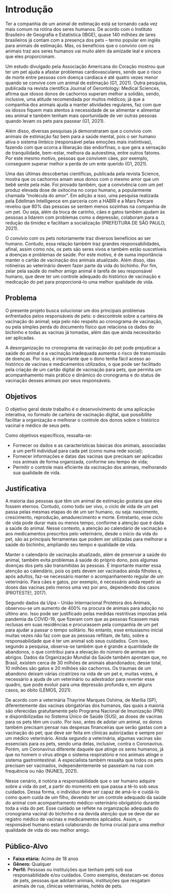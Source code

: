 # Introdução

Ter a companhia de um animal de estimação está se tornando cada vez mais comum na rotina dos seres humanos. De acordo com o Instituto Brasileiro de Geografia e Estatística (IBGE), quase 140 milhões de lares brasileiros já contam com a presença dos pets – termo popular em inglês para animais de estimação. Mas, os benefícios que o convívio com os animais traz aos seres humanos vai muito além da amizade leal e sincera que eles proporcionam.

Um estudo divulgado pela Associação Americana do Coração mostrou que ter um pet ajuda a afastar problemas cardiovasculares, sendo que o risco de morte entre pessoas com doença cardíaca é até quatro vezes menor quando se convive com um animal de estimação (G1, 2021). Outra pesquisa, publicada na revista científica Journal of Gerontology: Medical Sciences, afirma que idosos donos de cachorros superam melhor a solidão, sendo, inclusive, uma atitude recomendada por muitos médicos; já que a companhia dos animais ajuda a manter atividades regulares, faz com que os idosos fiquem mais atentos à necessidade de se alimentar e alimentar seu animal e também tenham mais oportunidade de ver outras pessoas quando levam os pets para passear (G1, 2021).

Além disso, diversas pesquisas já demonstraram que o convívio com animais de estimação faz bem para a saúde mental, pois o ser humano ativa o sistema límbico (responsável pelas emoções mais instintivas), fazendo com que ocorra a liberação das endorfinas, o que gera a sensação de tranquilidade, bem-estar, melhora da autoestima, entre outros fatores. Por este mesmo motivo, pessoas que convivem cães, por exemplo, conseguem superar melhor a perda de um ente querido (G1, 2021).

Uma das últimas descobertas científicas, publicada pela revista Science, mostra que os cachorros amam seus donos com o mesmo amor que um bebê sente pela mãe. Foi provado também, que a convivência com um pet produz elevada dose de oxitocina no corpo humano, a popularmente chamada “molécula do amor”. Em adição a isso, uma pesquisa realizada pela Edellman Intelligence em parceria com a HABRI e a Mars Petcare revelou que 80% das pessoas se sentem menos sozinhas na companhia de um pet. Ou seja, além da troca de carinho, cães e gatos também ajudam às pessoas a lidarem com problemas como a depressão, colaboram para a redução da timidez e facilitam a socialização (PREFEITURA DE SÃO PAULO, 2021).

O convívio com os pets notoriamente traz diversos benefícios ao ser humano. Contudo, essa relação também traz grandes responsabilidades, afinal, assim como nós, os pets são seres vivos e também estão suscetíveis a doenças e problemas de saúde. Por este motivo, é de suma importância manter o cartão de vacinação dos animais atualizado. Além disso, idas rotineiras ao veterinário devem fazer parte da vida do bichinho. Por fim, zelar pela saúde do melhor amigo animal é tarefa de seu responsável humano, que deve ter um controle adequado do histórico de vacinação e medicação do pet para proporcioná-lo uma melhor qualidade de vida. 

## Problema

O presente projeto busca solucionar um dos principais problemas enfrentados pelos responsáveis de pets: o descontrole sobre a carteira de vacinação do animal; seja pelo não respeito ao cronograma de vacinação, ou pela simples perda do documento físico que relaciona os dados do bichinho e todas as vacinas já tomadas, além das que ainda necessitarão ser aplicadas. 

A desorganização no cronograma de vacinação do pet pode prejudicar a saúde do animal e a vacinação inadequada aumenta o risco de transmissão de doenças. Por isso, é importante que o dono tenha fácil acesso ao histórico de vacinas e medicamentos utilizados, o que pode ser facilitado pela criação de um cartão digital de vacinação para pets, que permita um acompanhamento mais prático e dinâmico do cronograma e do status de vacinação desses animais por seus responsáveis.

## Objetivos

O objetivo geral deste trabalho é o desenvolvimento de uma aplicação interativa, no formato de carteira de vacinação digital, que possibilite facilitar a organização e melhorar o controle dos donos sobre o histórico vacinal e médico de seus pets.

Como objetivos específicos, ressalta-se:

- Fornecer os dados e as características básicas dos animais, associadas a um perfil individual para cada pet (como numa rede social);
- Fornecer informações e datas das vacinas que precisam ser aplicadas nos animais de forma organizada, conforme seu tempo de vida;
- Permitir o controle mais eficiente da vacinação dos animais, melhorando sua qualidade de vida.

## Justificativa

A maioria das pessoas que têm um animal de estimação gostaria que eles fossem eternos. Contudo, como todo ser vivo, o ciclo de vida de um pet passa pelas mesmas etapas do de um ser humano, ou seja: nascimento, crescimento, reprodução, amadurecimento e morte. Entretanto, esse ciclo de vida pode durar mais ou menos tempo, conforme a atenção que é dada a saúde do animal. Nesse contexto, a atenção ao calendário de vacinação e aos medicamentos prescritos pelo veterinário, desde o início da vida do pet, são as principais ferramentas que podem ser utilizadas para melhorar a saúde do bichinho, ampliando seu tempo e qualidade de vida.

Manter o calendário de vacinação atualizado, além de preservar a saúde do animal, também evita problemas à saúde do próprio dono, pois algumas doenças dos pets são transmitidas às pessoas. É importante manter essa atenção ao calendário, pois os pets devem ser vacinados ainda filhotes e, após adultos, faz-se necessário manter o acompanhamento regular de um veterinário. Para cães e gatos, por exemplo, é necessário ainda repetir as doses das vacinas pelo menos uma vez por ano, dependendo dos casos (PROTESTE!, 2017).

Segundo dados da Uipa – União Internacional Protetora dos Animais, observou-se um aumento de 400% na procura de animais para adoção no último ano. Isso pode ser justificado pelas medidas restritivas impostas pela pandemia da COVID-19, que fizeram com que as pessoas ficassem mais reclusas em suas residências e procurassem pela companhia de um pet para ajudar a passar o tempo solitário. No entanto, esse entusiasmo inicial muitas vezes não faz com que as pessoas reflitam, de fato, sobre a responsabilidade que é ter um animal sob seus cuidados. Com isso, segundo a pesquisa, observa-se também que é grande a quantidade de abandonos, o que contribui para a elevação do número de animais em abrigos. Dados da Organização Mundial da Saúde também apontam que, no Brasil, existem cerca de 30 milhões de animais abandonados; desse total, 10 milhões são gatos e 20 milhões são cachorros. Os traumas de um abandono deixam várias cicatrizes na vida de um pet e, muitas vezes, é necessário a ajuda de um veterinário ou adestrador para reverter esse quadro, que pode evoluir para uma depressão profunda e, em alguns casos, ao óbito (LEMOS, 2021).

De acordo com a veterinária Thayrine Marques Oshima, de Marília (SP), diferentemente das vacinas obrigatórias dos humanos, das quais a maioria são oferecidas gratuitamente pelo Programa Nacional de Imunização (PNI) e disponibilizadas no Sistema Único de Saúde (SUS), as doses de vacinas para os pets têm um custo. Por isso, antes de adotar um animal, os donos também precisam pensar nas despesas financeiras que serão gastas com a vacinação do pet; que deve ser feita em clínicas autorizadas e sempre por um médico veterinário. Ainda segundo a veterinária, algumas vacinas são essenciais para os pets, sendo uma delas, inclusive, contra o Coronavírus. Porém, um Coronavírus diferente daquele que atinge os seres humanos, já que no homem o vírus atinge o sistema respiratório e nos animais atinge o sistema gastrointestinal. A especialista também ressalta que todos os pets precisam ser vacinados, independentemente se passeiam na rua com frequência ou não (NUNES, 2021).

Nesse cenário, é notória a responsabilidade que o ser humano adquire sobre a vida do pet, a partir do momento em que passa a tê-lo sob seus cuidados. Dessa forma, o indivíduo deve ser capaz de amá-lo e cuidá-lo como quem cuida de um filho, devendo ter um controle adequado da saúde do animal com acompanhamento médico-veterinário obrigatório durante toda a vida do pet. Esse cuidado se reflete na organização adequada do cronograma vacinal do bichinho e na devida atenção que se deve dar ao registro médico de vacinas e medicamentos aplicados. Assim, o responsável humano estará colaborando de forma crucial para uma melhor qualidade de vida do seu melhor amigo. 

## Público-Alvo

- **Faixa etária:** Acima de 18 anos
- **Gênero:** Qualquer
- **Perfil:** Pessoas ou instituições que tenham pets sob sua responsabilidade e/ou cuidados. Como exemplos, destacam-se: donos de pets, pessoas que adotam animais, instituições que resgatam animais de rua, clínicas veterinárias, hotéis de pets.

